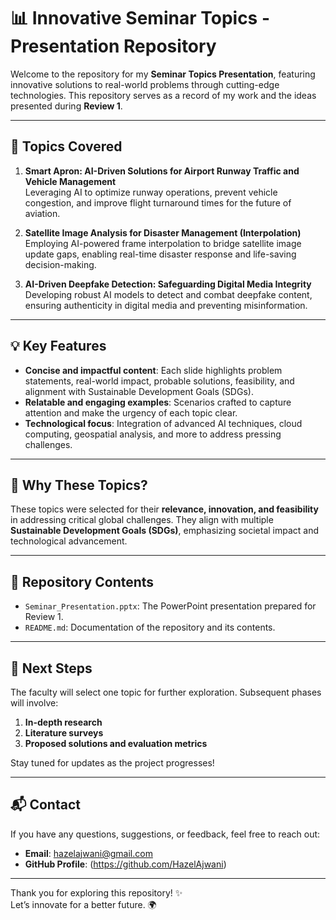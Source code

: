 # 📊 Innovative Seminar Topics - Presentation Repository

Welcome to the repository for my **Seminar Topics Presentation**, featuring innovative solutions to real-world problems through cutting-edge technologies. This repository serves as a record of my work and the ideas presented during **Review 1**.

---

## 🎯 **Topics Covered**
1. **Smart Apron: AI-Driven Solutions for Airport Runway Traffic and Vehicle Management**  
   Leveraging AI to optimize runway operations, prevent vehicle congestion, and improve flight turnaround times for the future of aviation.

2. **Satellite Image Analysis for Disaster Management (Interpolation)**  
   Employing AI-powered frame interpolation to bridge satellite image update gaps, enabling real-time disaster response and life-saving decision-making.

3. **AI-Driven Deepfake Detection: Safeguarding Digital Media Integrity**  
   Developing robust AI models to detect and combat deepfake content, ensuring authenticity in digital media and preventing misinformation.

---

## 💡 **Key Features**
- **Concise and impactful content**: Each slide highlights problem statements, real-world impact, probable solutions, feasibility, and alignment with Sustainable Development Goals (SDGs).  
- **Relatable and engaging examples**: Scenarios crafted to capture attention and make the urgency of each topic clear.  
- **Technological focus**: Integration of advanced AI techniques, cloud computing, geospatial analysis, and more to address pressing challenges.

---

## 🧠 **Why These Topics?**
These topics were selected for their **relevance, innovation, and feasibility** in addressing critical global challenges. They align with multiple **Sustainable Development Goals (SDGs)**, emphasizing societal impact and technological advancement.

---

## 📂 **Repository Contents**
- `Seminar_Presentation.pptx`: The PowerPoint presentation prepared for Review 1.
- `README.md`: Documentation of the repository and its contents.

---

## 🚀 **Next Steps**
The faculty will select one topic for further exploration. Subsequent phases will involve:
1. **In-depth research**  
2. **Literature surveys**  
3. **Proposed solutions and evaluation metrics**

Stay tuned for updates as the project progresses!

---

## 📬 **Contact**
If you have any questions, suggestions, or feedback, feel free to reach out:
- **Email**: hazelajwani@gmail.com
- **GitHub Profile**: (https://github.com/HazelAjwani)

---

Thank you for exploring this repository! ✨  
Let’s innovate for a better future. 🌍
